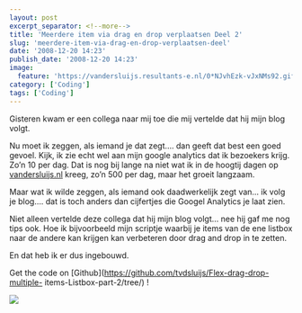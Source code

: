 ```yaml
---
layout: post
excerpt_separator: <!--more-->
title: 'Meerdere item via drag en drop verplaatsen Deel 2'
slug: 'meerdere-item-via-drag-en-drop-verplaatsen-deel'
date: '2008-12-20 14:23'
publish_date: '2008-12-20 14:23'
image:
  feature: 'https://vandersluijs.resultants-e.nl/0*NJvhEzk-vJxNMs92.gif'
category: ['Coding']
tags: ['Coding']
---
```

Gisteren kwam er een collega naar mij toe die mij vertelde dat hij mijn blog
volgt.  
  
Nu moet ik zeggen, als iemand je dat zegt…. dan geeft dat best een goed
gevoel. Kijk, ik zie echt wel aan mijn google analytics dat ik bezoekers
krijg. Zo’n 10 per dag. Dat is nog bij lange na niet wat ik in de hoogtij
dagen op [vandersluijs.nl](https://www.vandersluijs.nl/) kreeg, zo’n 500 per dag,
maar het groeit langzaam.  
  
Maar wat ik wilde zeggen, als iemand ook daadwerkelijk zegt van… ik volg je
blog…. dat is toch anders dan cijfertjes die Googel Analytics je laat zien.  
  
  
  
Niet alleen vertelde deze collega dat hij mijn blog volgt… nee hij gaf me nog
tips ook. Hoe ik bijvoorbeeld mijn scriptje waarbij je items van de ene
listbox naar de andere kan krijgen kan verbeteren door drag and drop in te
zetten.  
  
En dat heb ik er dus ingebouwd.  
  
  
  
Get the code on [Github](https://github.com/tvdsluijs/Flex-drag-drop-multiple-
items-Listbox-part-2/tree/) !

![](https://vandersluijs.resultants-e.nl/0*NJvhEzk-vJxNMs92.gif)

